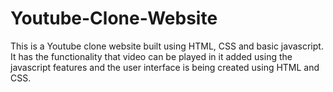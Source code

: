 # Youtube-Clone-Website

This is a Youtube clone website built using HTML, CSS and basic javascript. It has the functionality that video can be played in it added using the javascript features and the user interface is being created using HTML and CSS.

